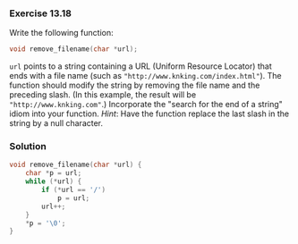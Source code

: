 ### Exercise 13.18

Write the following function:

```c
void remove_filename(char *url);
```

`url` points to a string containing a URL (Uniform Resource Locator) that ends
with a file name (such as `"http://www.knking.com/index.html"`). The function
should modify the string by removing the file name and the preceding slash. (In
this example, the result will be `"http://www.knking.com"`.) Incorporate the
"search for the end of a string" idiom into your function. _Hint_: Have the
function replace the last slash in the string by a null character.

### Solution

```c
void remove_filename(char *url) {
    char *p = url;
    while (*url) {
        if (*url == '/')
            p = url;
        url++;
    }
    *p = '\0';
}
```

